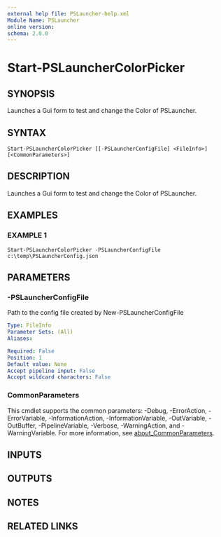 ```yaml
---
external help file: PSLauncher-help.xml
Module Name: PSLauncher
online version:
schema: 2.0.0
---
```


# Start-PSLauncherColorPicker

## SYNOPSIS
Launches a Gui form to test and change the Color of PSLauncher.

## SYNTAX

```
Start-PSLauncherColorPicker [[-PSLauncherConfigFile] <FileInfo>] [<CommonParameters>]
```

## DESCRIPTION
Launches a Gui form to test and change the Color of PSLauncher.

## EXAMPLES

### EXAMPLE 1
```
Start-PSLauncherColorPicker -PSLauncherConfigFile c:\temp\PSLauncherConfig.json
```

## PARAMETERS

### -PSLauncherConfigFile
Path to the config file created by New-PSLauncherConfigFile

```yaml
Type: FileInfo
Parameter Sets: (All)
Aliases:

Required: False
Position: 1
Default value: None
Accept pipeline input: False
Accept wildcard characters: False
```

### CommonParameters
This cmdlet supports the common parameters: -Debug, -ErrorAction, -ErrorVariable, -InformationAction, -InformationVariable, -OutVariable, -OutBuffer, -PipelineVariable, -Verbose, -WarningAction, and -WarningVariable. For more information, see [about_CommonParameters](http://go.microsoft.com/fwlink/?LinkID=113216).

## INPUTS

## OUTPUTS

## NOTES

## RELATED LINKS
